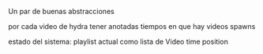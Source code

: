 Un par de buenas abstracciones

por cada video de hydra
tener anotadas
tiempos en que hay videos spawns


estado del sistema:
playlist actual como lista de Video
time position
